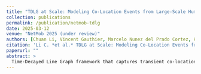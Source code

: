```yaml
---
title: "TDLG at Scale: Modeling Co-Location Events from Large-Scale Human Mobility Data"
collection: publications
permalink: /publication/netmob-tdlg
date: 2025-03-12
venue: "NetMob 2025 (under review)"
authors: [Chuan Li, Vincent Gauthier, Marcelo Nunez del Prado Cortez, Harold Alatrista-Salas, Hassine Moungla]
citation: 'Li C. *et al.* TDLG at Scale: Modeling Co-Location Events from Large-Scale Human Mobility Data. NetMob 2025 (under review).'
paperurl: ""
abstract: >
  Time-Decayed Line Graph framework that captures transient co-location interactions for epidemic risk mapping.
---
```

